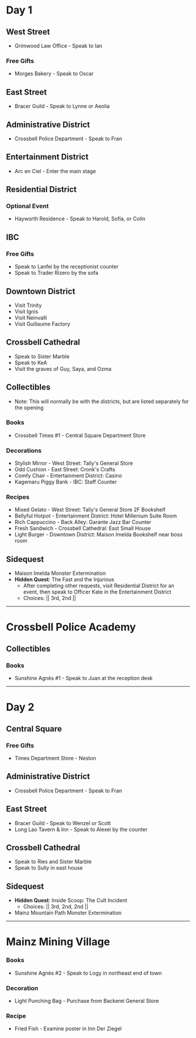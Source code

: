 # Day 1
## West Street
- Grimwood Law Office - Speak to Ian
### Free Gifts
- Morges Bakery - Speak to Oscar
## East Street
- Bracer Guild - Speak to Lynne or Aeolia
## Administrative District
- Crossbell Police Department - Speak to Fran
## Entertainment District
- Arc en Ciel - Enter the main stage
## Residential District
### Optional Event
- Hayworth Residence - Speak to Harold, Sofia, or Colin
## IBC
### Free Gifts
- Speak to Lanfei by the receptionist counter
- Speak to Trader Rizero by the sofa
## Downtown District
- Visit Trinity
- Visit Ignis
- Visit Neinvalli
- Visit Guillaume Factory
## Crossbell Cathedral
- Speak to Sister Marble
- Speak to KeA
- Visit the graves of Guy, Saya, and Ozma
## Collectibles
- Note: This will normally be with the districts, but are listed separately for the opening
### Books
- Crossbell Times #1 - Central Square Department Store
### Decorations
- Stylish Mirror - West Street: Tally's General Store
- Odd Cushion - East Street: Cronk's Crafts
- Comfy Chair - Entertainment District: Casino
- Kagemaru Piggy Bank - IBC: Staff Counter
### Recipes
- Mixed Gelato - West Street: Tally's General Store 2F Bookshelf
- Bellyful Hotpot - Entertainment District: Hotel Millenium Suite Room
- Rich Cappuccino - Back Alley: Garante Jazz Bar Counter
- Fresh Sandwich - Crossbell Cathedral: East Small House
- Light Burger - Downtown District: Maison Imelda Bookshelf near boss room
## Sidequest
- Maison Imelda Monster Extermination
- **Hidden Quest**: The Fast and the Injurious
  - After completing other requests, visit Residential District for an event, then speak to Officer Kate in the Entertainment District
  - Choices: || 3rd, 2nd ||
----------------------------------------------------------------------------------
# Crossbell Police Academy
## Collectibles
### Books
- Sunshine Agnès #1 - Speak to Juan at the reception desk
----------------------------------------------------------------------------------
# Day 2
## Central Square
### Free Gifts
- Times Department Store - Neston
## Administrative District
- Crossbell Police Department - Speak to Fran
## East Street
- Bracer Guild - Speak to Wenzel or Scott
- Long Lao Tavern & Inn - Speak to Alexei by the counter
## Crossbell Cathedral
- Speak to Ries and Sister Marble
- Speak to Sully in east house
## Sidequest
- **Hidden Quest**: Inside Scoop: The Cult Incident
  - Choices: || 3rd, 2nd, 2nd ||
- Mainz Mountain Path Monster Extermination
----------------------------------------------------------------------------------
# Mainz Mining Village
### Books
- Sunshine Agnès #2 - Speak to Logy in northeast end of town
### Decoration
- Light Punching Bag - Purchase from Backerei General Store
### Recipe
- Fried Fish - Examine poster in Inn Der Ziegel